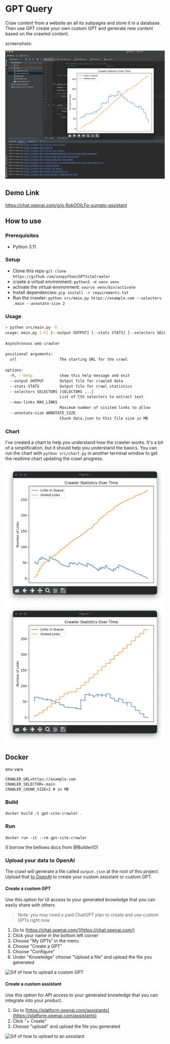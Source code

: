 # GPT Query

Craw content from a website an all its subpages and store it in a database. Then use GPT create your own custom GPT and generate new content based on the crawled content.

screenshots:

![image](https://raw.githubusercontent.com/sonpython/GPTSiteCrawler/main/screenshot.png)

## Demo Link
https://chat.openai.com/g/g-RskOOlLFp-sumato-assistant

## How to use
### Prerequisites
- Python 3.11

### Setup
- Clone this repo
`git clone https://github.com/sonpython/GPTSiteCrawler`
- craete a virtual environment: `python3 -m venv venv`
- activate the virtual environment: `source venv/bin/activate`
- Install dependencies: `pip install -r requirements.txt`
- Run the crawler: `python src/main.py https://example.com --selectors .main --annotate-size 2`

### Usage

```bash
> python src/main.py -h
usage: main.py [-h] [--output OUTPUT] [--stats STATS] [--selectors SELECTORS [SELECTORS ...]] [--max-links MAX_LINKS] [--annotate-size ANNOTATE_SIZE] url

Asynchronous web crawler

positional arguments:
  url                   The starting URL for the crawl

options:
  -h, --help            show this help message and exit
  --output OUTPUT       Output file for crawled data
  --stats STATS         Output file for crawl statistics
  --selectors SELECTORS [SELECTORS ...]
                        List of CSS selectors to extract text
  --max-links MAX_LINKS
                        Maximum number of visited links to allow
  --annotate-size ANNOTATE_SIZE
                        Chunk data.json to this file size in MB

```

### Chart
I've created a chart to help you understand how the crawler works. It's a bit of a simplification, but it should help you understand the basics.
You can run the chart with `python src/chart.py` in another terminal window to get the realtime chart updating the crawl progress.

![image](https://github.com/sonpython/GPTSiteCrawler/blob/main/screenshot1.png?raw=true)
![image](https://github.com/sonpython/GPTSiteCrawler/blob/main/screenshot2.png?raw=true)

## Docker
env vars
```env
CRAWLER_URL=https://example.com 
CRAWLER_SELECTOR=.main 
CRAWLER_CHUNK_SIZE=2 # in MB
```

### Build
`docker build -t gpt-site-crawler .`
### Run
`docker run -it --rm gpt-site-crawler`

(I borrow the bellows docs from @BuilderIO)
### Upload your data to OpenAI 

The crawl will generate a file called `output.json` at the root of this project. Upload that [to OpenAI](https://platform.openai.com/docs/assistants/overview) to create your custom assistant or custom GPT.

#### Create a custom GPT

Use this option for UI access to your generated knowledge that you can easily share with others

> Note: you may need a paid ChatGPT plan to create and use custom GPTs right now

1. Go to [https://chat.openai.com/](https://chat.openai.com/)
2. Click your name in the bottom left corner
3. Choose "My GPTs" in the menu
4. Choose "Create a GPT"
5. Choose "Configure"
6. Under "Knowledge" choose "Upload a file" and upload the file you generated

![Gif of how to upload a custom GPT](https://github.com/BuilderIO/gpt-crawler/assets/844291/22f27fb5-6ca5-4748-9edd-6bcf00b408cf)


#### Create a custom assistant

Use this option for API access to your generated knowledge that you can integrate into your product.

1. Go to [https://platform.openai.com/assistants](https://platform.openai.com/assistants)
2. Click "+ Create"
3. Choose "upload" and upload the file you generated

![Gif of how to upload to an assistant](https://github.com/BuilderIO/gpt-crawler/assets/844291/06e6ad36-e2ba-4c6e-8d5a-bf329140de49)